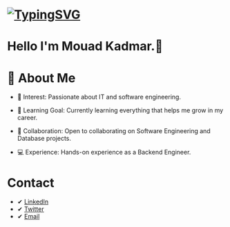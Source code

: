 # [![TypingSVG](https://readme-typing-svg.demolab.com?lines=Hey!+You+Are+Welcome+To+My+Profile;My+Name+Is+MOUAD;I+Am+Passionate+About+Coding;I+Learn+By+Doing)](https://git.io/typing-svg)


# Hello I'm Mouad Kadmar.👋


# 👤 About Me

- 👀 Interest: Passionate about IT and software engineering.

- 🌱 Learning Goal: Currently learning everything that helps me grow in my career.

- 💞️ Collaboration: Open to collaborating on Software Engineering and Database projects.

- 💻 Experience: Hands-on experience as a Backend Engineer.



# Contact 
* ✔ [LinkedIn](https://www.linkedin.com/in/kadmar-mouad-835b16280/)
* ✔ [Twitter](https://twitter.com/MouadM1031)
* ✔ [Email](kadmarmouad8@gmail.com)


